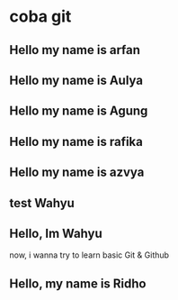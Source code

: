 # coba git

## Hello my name is arfan
## Hello my name is Aulya

## Hello my name is Agung

## Hello my name is rafika

## Hello my name is azvya

## test Wahyu

## Hello, Im Wahyu
now, i wanna try to learn basic Git & Github

## Hello, my name is Ridho
